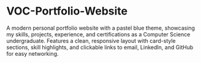 # VOC-Portfolio-Website
A modern personal portfolio website with a pastel blue theme, showcasing my skills, projects, experience, and certifications as a Computer Science undergraduate. Features a clean, responsive layout with card-style sections, skill highlights, and clickable links to email, LinkedIn, and GitHub for easy networking.

